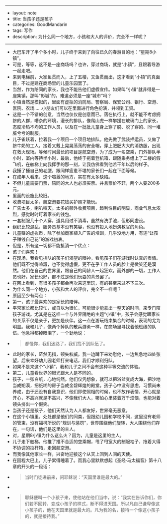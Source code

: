 - --
- layout: note
- title: 当孩子还是孩子
- categories: GoodMandarin
- tags: 写作
- description: 为什么同一个地方，小孩和大人的评价，完全不一样呢？
- --
- 大巴车开了半个多小时，儿子终于来到了向往已久的春游目的地：“星期8小镇”。
- 可是，等等，这不是一座商场吗？也许，穿过商场，就是“小镇”，且跟着导游一起走吧。
- 来到电梯前，大家鱼贯而入，上了五楼，又鱼贯而出，这才看到“小镇”的真面目，不过是建在商场里的儿童乐园罢了。
- 当然，作为陪同的家长，我也不能告他们虚假宣传。如果叫“小镇”就非得是一座集镇，那叫“影城”的，难道必须是一座“城市”吗？
- 小镇当然是模拟的，里面有虚拟的消防局、警察局、保安公司、银行、空港、医院、农场……小朋友们可以在里面进行角色扮演，并领到工资。
- 这是一个不错的创意，当然也仅仅是创意而已。落在执行上，就不能不考虑拥挤的人群，嘈杂的环境，漫长的排队，像爬山虎一样攀援在玻璃门上的家长，态度冷热不均的工作人员，以及在一批批儿童身上穿了脱、脱了穿的、同一堆脏兮兮的制服。
- 儿子雀跃着，拉着我一个项目一个项目地排队。他先做了武装押运员，又做了挤牛奶的工人，接着又戴上晃晃荡荡的安全帽，穿上肥肥大大的消防服，出现在救火现场。等候时间最长的项目是航空港，为了成为一名空乘，门外排队半小时，室内等待半小时，最后，他终于拖着登机箱，跟随乘务组上了二楼的假飞机，在舷梯上向我挥手的那一刻，让我仿佛看到他若干年以后的样子。
- 我捶了捶自己的老腰，跟同样疲惫不堪的家长们一起在下面等候。
- 在成年人看来，这个喧嚣的地方，实在有太多缺陷。
- 不但儿童需要门票，陪同的大人也必须买票。并且票价不菲，两个人要200多元。
- 里面的设施比较旧。
- 收费项目太多，航空港要花钱买护照才能玩。
- 广告太多，喇叭喧天。太多的额外收费项目，趋利性目的明显，商业气息太浓烈，感觉时时盯着家长的钱包。
- 一套制服几十个人穿，道具用过不消毒，虽然有洗手池，但形同虚设。
- 组织比较混乱，服务员基本没有笑容，也没有投入地扮演教官的角色。
- 儿童赚的虚拟币，除了参加商家植入广告的培训，几乎没地方用，有违“让孩子赚钱自己花”的游戏初衷。
- 但是，所有这一切都不能抵消一个优点：
- 孩子们喜欢！
- 在现场，我看见排队的孩子们渴望的眼神，看见孩子们在游戏时认真的表情。他们既不觉得喧嚣，也不觉得虚假，更不在乎工作人员的脸上是微笑还是漠然。他们在自己的世界里，跟自己的同龄人一起狂欢。而外部的一切，工作人员也好，家长也好，都不过是他们玩耍的背景罢了。
- 在网上看到，有很多孩子都会再次来这里玩，有的甚至来过不下三次。
- 为什么同一个地方，小孩和大人的评价，完全不一样呢？
- 原因至少有两点：
- 第一，孩子最喜欢的是家长的陪伴。
- 平常家长都比较忙，或自以为很忙，可能很少能拿出一整天的时间，来专门陪孩子游戏。尤其是在这样一个与外界隔绝的主题“小镇”中，孩子会感觉跟家长的关系不仅是亲子，更加是伙伴。这一点在游玩结束集合的时候，表现的尤为明显。我和儿子，像两个掉队的散兵游勇一样，在商场里寻找着他班级的队伍。他急得都掉眼泪了，一个劲地说：
- > 都怪你，我们迷路了，我们找不到队伍了。
- 此时的家长，茫然无措，顿失权威。我一边蹲下来劝慰他，一边焦急地四处张望，后来幸好幼儿园老师打来电话，我们才顺利归队。
- 如果不是来这个“小镇”，我和儿子之间不会有这种平等交流的体验。
- 第二，儿童看世界的眼光跟大人是不同的。
- 孩子，一张白纸，心地纯然。他们仅凭想象，就可以把浴盆变成大海，把沙地当成朔漠，把纸糊的房子当成金碧辉煌的殿堂。孩子心中没有思虑，习惯尚未养成，由于还没有自我意识，他们即使照相的时候，也不故作表情，开心就是开心，不高兴就是不高兴，不像我们大人，哪怕心里装着万千烦恼，也能对着镜头挤出一个假笑。
- 当孩子还是孩子，他们天然认为人人都友好，世界毫无恶意。
- 在这个小镇里，处处都是他们的同类，但跟幼儿园和学校不同，这里没有老师的管束，没有福柯所说的“规训与惩罚”，世界围绕他们旋转，大人围绕他们存在，一句话，他们是这里的主人。
- 对，星期8小镇为什么这么火？因为，儿童是这里的主人。
- 儿子走下舷梯，他推了推不合适的空乘帽，甩了甩宽大的制服袖子，拖着大得不协调的拉杆箱，走回航空港。
- 而我像其他家长一样，兴奋地迎接这个从天上回到人间的天使。
- 在回程大巴上，儿子累得睡着了。而我心里默默想起《圣经·马太福音》第十八章的开头的一段话：
- > 当时门徒进前来，问耶稣说：“天国里谁是最大的。”
- > 
- > 耶稣便叫一个小孩子来，使他站在他们当中，说：“我实在告诉你们，你们若不回转，变成小孩子的样式，断不得进天国。所以凡自己谦卑像这小孩子的，他在天国里就是最大的。凡为我的名，接待一个像这小孩子的，就是接待我。”
